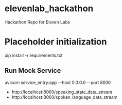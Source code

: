 # elevenlab_hackathon
Hackathon Repo for Eleven Labs

# Placeholder initialization
pip install -r requirements.txt

## Run Mock Service
uvicorn service_entry:app --host 0.0.0.0 --port 8000

- http://localhost:8000/speaking_state_data_stream
- http://localhost:8000/spoken_language_data_stream

